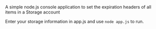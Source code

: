 A simple node.js console application to set the expiration headers of all items in a Storage account

Enter your storage information in app.js and use ```node app.js``` to run.